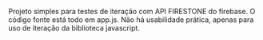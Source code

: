 Projeto simples para testes de iteração com API FIRESTONE do firebase.
O código fonte está todo em app.js.
Não há usabilidade prática, apenas para uso de iteração da biblioteca javascript.